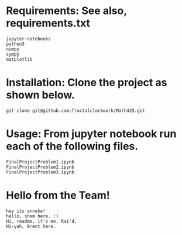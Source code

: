 # Requirements:  See also, requirements.txt
	jupyter-notebooks
	python3
	numpy
	sympy
	matplotlib

# Installation:  Clone the project as shown below.
	git clone git@github.com:fractalclockwork/Math425.git

# Usage:  From jupyter notebook run each of the following files.
	FinalProjectProblem1.ipynb
	FinalProjectProblem2.ipynb
	FinalProjectProblem3.ipynb

# Hello from the Team! 
	hey its anneke!
	hello, shem here. :)
	Hi, readme, it's me, Rai'd. 
	Hi-yah, Brent here. 
